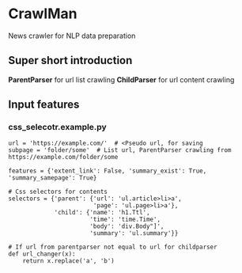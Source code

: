 # CrawlMan
News crawler for NLP data preparation

## Super short introduction
**ParentParser** for url list crawling
**ChildParser** for url content crawling

## Input features
### css_selecotr.example.py
```
url = 'https://example.com/'  # <Pseudo url, for saving
subpage = 'folder/some'  # List url, ParentParser crawling from https://example.com/folder/some

features = {'extent_link': False, 'summary_exist': True, 'summary_samepage': True}

# Css selectors for contents
selectors = {'parent': {'url': 'ul.article>li>a',
                        'page': 'ul.page>li>a'},
             'child': {'name': 'h1.Ttl',
                       'time': 'time.Time',
                       'body': 'div.Body"]',
                       'summary': 'ul.summary'}}

# If url from parentparser not equal to url for childparser
def url_changer(x):
    return x.replace('a', 'b')
```
